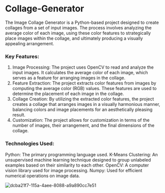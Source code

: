 # Collage-Generator
The Image Collage Generator is a Python-based project designed to create collages from a set of input images. The process involves analyzing the average color of each image, using these color features to strategically place images within the collage, and ultimately producing a visually appealing arrangement.

### Key Features:

1)  Image Processing: The project uses OpenCV to read and analyze the input images. It calculates the average color of each image, which serves as a feature for arranging images in the collage.
2)  Feature Extraction: The project extracts color features from images by computing the average color (RGB) values. These features are used to determine the placement of each image in the collage.
3)  Collage Creation: By utilizing the extracted color features, the project creates a collage that arranges images in a visually harmonious manner, balancing colors and image placements for an aesthetically pleasing result.
4)  Customization: The project allows for customization in terms of the number of images, their arrangement, and the final dimensions of the collage.

### Technologies Used:
Python: The primary programming language used.
K-Means Clustering: An unsupervised machine learning technique designed to group unlabeled examples based on their similarity to each other. 
OpenCV: A computer vision library used for image processing.
Numpy: Used for efficient numerical operations on image data.

![dcba21f7-115a-4aee-8088-a9a890cc7e51](https://github.com/user-attachments/assets/c6d85f05-5398-499e-90c9-fa1093044f99)
